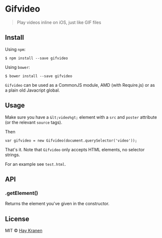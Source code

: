 # Gifvideo
> Play videos inline on iOS, just like GIF files

## Install
Using `npm`:
```
$ npm install --save gifvideo
```

Using `bower`:
```
$ bower install --save gifvideo
```

`Gifvideo` can be used as a CommonJS module, AMD (with Require.js) or as a plain old Javacript global.

## Usage
Make sure you have a `&lt;video%gt;` element with a `src` and `poster` attribute (or the relevant `source` tags).

Then
```
var gifvideo = new Gifvideo(document.querySelector('video'));
```

That's it. Note that `Gifvideo` only accepts HTML elements, no selector strings.

For an example see `test.html`.

## API

### .getElement()
Returns the element you've given in the constructor.

## License
MIT © [Hay Kranen](http://www.haykranen.nl)